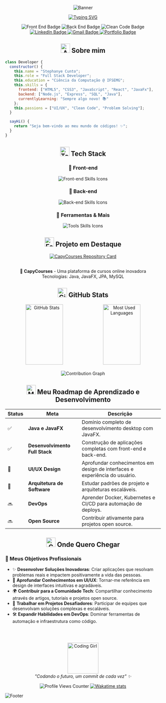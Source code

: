 <div align="center">

  ![Banner](https://capsule-render.vercel.app/api?type=waving&color=0:FF69B4,50:DA70D6,100:9370DB&height=200&section=header&text=Stephanye%20Cunto&fontSize=50&fontColor=fff&animation=twinkling&fontAlignY=35&descAlignY=55)

[![Typing SVG](https://readme-typing-svg.herokuapp.com?font=Poppins&size=25&duration=4000&pause=1000&color=FF69B4&center=true&vCenter=true&random=false&width=600&lines=Transformando+ideias+em+c%C3%B3digo+%E2%9C%A8;Criando+experi%C3%AAncias+%C3%BAnicas+%F0%9F%92%96;Apaixonada+por+tecnologia+%F0%9F%92%BB)](https://git.io/typing-svg)

  <div>
    <img src="https://img.shields.io/badge/Front_End-💝-FF69B4?style=for-the-badge" alt="Front End Badge"/>
    <img src="https://img.shields.io/badge/Back_End-💫-DA70D6?style=for-the-badge" alt="Back End Badge"/>
    <img src="https://img.shields.io/badge/Clean_Code-✨-9370DB?style=for-the-badge" alt="Clean Code Badge"/>
  </div>

  <div>
    <a href="https://www.linkedin.com/in/stephanye-cunto-802b8922b/" target="_blank" rel="noopener noreferrer">
      <img src="https://img.shields.io/badge/-LinkedIn-%23FF69B4?style=for-the-badge&logo=linkedin&logoColor=white" alt="LinkedIn Badge">
    </a>
    <a href="mailto:stephanyecristine6@gmail.com" target="_blank" rel="noopener noreferrer">
      <img src="https://img.shields.io/badge/-Gmail-%23DA70D6?style=for-the-badge&logo=gmail&logoColor=white" alt="Gmail Badge">
    </a>
    <a href="https://github.com/StephanyeCunto" target="_blank" rel="noopener noreferrer">
      <img src="https://img.shields.io/badge/-Portfolio-%239370DB?style=for-the-badge&logo=github&logoColor=white" alt="Portfolio Badge">
    </a>
  </div>
</div>

<div align="center">
  <h2>
    <img src="https://media.giphy.com/media/UoLt6Tm8wlSnWGfSFs/giphy.gif" width="30" alt="About Me Icon">
    Sobre mim
  </h2>
</div>

```javascript
class Developer {
  constructor() {
    this.name = "Stephanye Cunto";
    this.role = "Full Stack Developer";
    this.education = "Ciência da Computação @ IFSEMG";
    this.skills = {
      frontend: ["HTML5", "CSS3", "JavaScript", "React", "JavaFx"],
      backend: ["Node.js", "Express", "SQL", "Java"],
      currentlyLearning: "Sempre algo novo! 📚"
    };
    this.passions = ["UI/UX", "Clean Code", "Problem Solving"];
  }

  sayHi() {
    return "Seja bem-vindo ao meu mundo de códigos! ✨";
  }
}
```

<div align="center">
  <h2>
    <img src="https://media.giphy.com/media/WUlplcMpOCEmTGBtBW/giphy.gif" width="30" alt="Tech Stack Icon">
    Tech Stack
  </h2>
</div>

<div align="center">
  <h3>🎀 Front-end</h3>
  <img src="https://skillicons.dev/icons?i=html,css,js,react,bootstrap" alt="Front-end Skills Icons"/>
  
  <h3>💫 Back-end</h3>
  <img src="https://skillicons.dev/icons?i=nodejs,express,postgres,java" alt="Back-end Skills Icons"/>
  
  <h3>🌸 Ferramentas & Mais</h3>
  <img src="https://skillicons.dev/icons?i=git,vscode,figma" alt="Tools Skills Icons"/>
</div>

<div align="center">
  <h2>
    <img src="https://media.giphy.com/media/iY8CRBdQXODJSCERIr/giphy.gif" width="30" alt="Featured Project Icon">
    Projeto em Destaque
  </h2>
</div>

<div align="center">
  <a href="https://github.com/StephanyeCunto/CapyCourses" target="_blank" rel="noopener noreferrer">
    <img align="center" src="https://github-readme-stats.vercel.app/api/pin/?username=StephanyeCunto&repo=CapyCourses&theme=material-palenight&hide_border=true" alt="CapyCourses Repository Card"/>
  </a>
  <br><br>
  <p>
    🌟 <strong>CapyCourses</strong> - Uma plataforma de cursos online inovadora
    <br>
    Tecnologias: Java, JavaFX, JPA, MySQL
  </p>
</div>

<div align="center">
  <h2>
    <img src="https://media.giphy.com/media/W5eoZHPpUx9sapR0eu/giphy.gif" width="30" alt="GitHub Stats Icon">
    GitHub Stats
  </h2>
</div>

<div align="center">
  <img width="49%" height="195px" src="https://github-readme-stats.vercel.app/api?username=StephanyeCunto&show_icons=true&count_private=true&hide_border=true&title_color=FF69B4&icon_color=DA70D6&text_color=fff&bg_color=0d1117" alt="GitHub Stats"/> 
  <img width="49%" height="195px" src="https://github-readme-stats.vercel.app/api/top-langs/?username=StephanyeCunto&layout=compact&hide_border=true&title_color=FF69B4&text_color=fff&bg_color=0d1117" alt="Most Used Languages"/>
</div>

<div align="center">
  <br>
  <img src="https://github-readme-activity-graph.vercel.app/graph?username=StephanyeCunto&bg_color=0d1117&color=FF69B4&line=DA70D6&point=9370DB&area=true&hide_border=true" alt="Contribution Graph"/>
</div>

  <h2 align="center"><img src="https://i.giphy.com/media/v1.Y2lkPTc5MGI3NjExNXk4dDR4dmR5M2luc3FpMGRoamEydXprdDNqOGx2MTVkZnkyeXFqcyZlcD12MV9pbnRlcm5hbF9naWZfYnlfaWQmY3Q9Zw/k2tCqJgsTHFJRTkU5o/giphy.gif" alt="Map"  width="30"> Meu Roadmap de Aprendizado e Desenvolvimento</h2>

  <table>
    <thead>
      <tr>
        <th>Status</th>
        <th>Meta</th>
        <th>Descrição</th>
      </tr>
    </thead>
    <tbody>
      <tr>
        <td>✅</td>
        <td><strong>Java e JavaFX</strong></td>
        <td>Domínio completo de desenvolvimento desktop com JavaFX.</td>
      </tr>
      <tr>
        <td>✅</td>
        <td><strong>Desenvolvimento Full Stack</strong></td>
        <td>Construção de aplicações completas com front-end e back-end.</td>
      </tr>
      <tr>
        <td>🚧</td>
        <td><strong>UI/UX Design</strong></td>
        <td>Aprofundar conhecimentos em design de interfaces e experiência do usuário.</td>
      </tr>
      <tr>
        <td>🚧</td>
        <td><strong>Arquitetura de Software</strong></td>
        <td>Estudar padrões de projeto e arquiteturas escaláveis.</td>
      </tr>
      <tr>
        <td>🔜</td>
        <td><strong>DevOps</strong></td>
        <td>Aprender Docker, Kubernetes e CI/CD para automação de deploys.</td>
      </tr>
      <tr>
        <td>🔜</td>
        <td><strong>Open Source</strong></td>
        <td>Contribuir ativamente para projetos open source.</td>
      </tr>
    </tbody>
  </table>


<div align="center">
  <h2>
    <img src="https://media.giphy.com/media/LmNwrBhejkK9EFP504/giphy.gif" width="30" alt="Goals Icon">
     Onde Quero Chegar
  </h2>
</div>

<h3>🎯 Meus Objetivos Profissionais</h3>
<ul>
  <li>✨ <strong>Desenvolver Soluções Inovadoras</strong>: Criar aplicações que resolvam problemas reais e impactem positivamente a vida das pessoas.</li>
  <li>🎨 <strong>Aprofundar Conhecimentos em UI/UX</strong>: Tornar-me referência em design de interfaces intuitivas e agradáveis.</li>
  <li>🌍 <strong>Contribuir para a Comunidade Tech</strong>: Compartilhar conhecimento através de artigos, tutoriais e projetos open source.</li>
  <li>🚀 <strong>Trabalhar em Projetos Desafiadores</strong>: Participar de equipes que desenvolvam soluções complexas e escaláveis.</li>
  <li>🛠️ <strong>Expandir Habilidades em DevOps</strong>: Dominar ferramentas de automação e infraestrutura como código.</li>
</ul>

<div align="center">
  <h2></h2>
  <br>
  <p>
    <img src="https://media.giphy.com/media/L1R1tvI9svkIWwpVYr/giphy.gif" width="100" alt="Coding Girl"><br>
    <i>"Codando o futuro, um commit de cada vez" ✨</i>
  </p>

<img src="https://komarev.com/ghpvc/?username=StephanyeCunto&color=FF69B4&style=flat-square&label=Visitantes" alt="Profile Views Counter"/>
<a href="https://wakatime.com/@5a343522-23db-45ae-b20b-54655c392390" target="_blank" rel="noopener noreferrer">
  <img src="https://wakatime.com/badge/user/5a343522-23db-45ae-b20b-54655c392390.svg?color=FF69B4" alt="Wakatime stats"/>
</a>
</div>

![Footer](https://capsule-render.vercel.app/api?type=waving&color=0:FF69B4,50:DA70D6,100:9370DB&height=120&section=footer)


